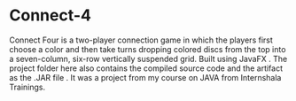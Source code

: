 # Connect-4
Connect Four is a two-player connection game in which the players first choose a color and then take turns dropping colored discs from the
top into a seven-column, six-row vertically suspended grid. Built using JavaFX . The project folder here also contains the compiled source
code and the artifact as the .JAR file . It was a project from my course on JAVA from Internshala Trainings.
